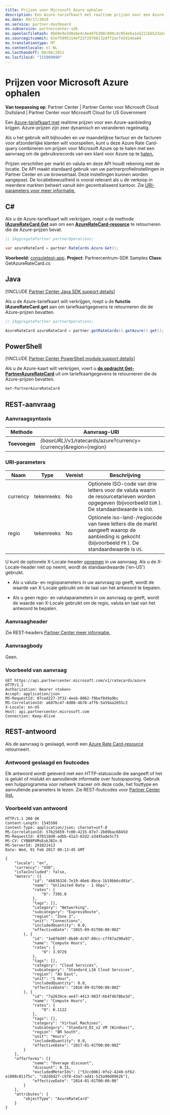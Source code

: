 ```yaml
---
title: Prijzen voor Microsoft Azure ophalen
description: Een Azure-tariefkaart met realtime prijzen voor een Azure-aanbieding krijgen. Azure-prijzen zijn zeer dynamisch en veranderen regelmatig.
ms.date: 09/17/2019
ms.service: partner-dashboard
ms.subservice: partnercenter-sdk
ms.openlocfilehash: 8b69e9e3d8e6e4c4e447b308c890c4c054e6a1e5221bb523a5caca041d1ea115
ms.sourcegitcommit: 63ef5995314ef22f29768132dff2acf45914ea84
ms.translationtype: MT
ms.contentlocale: nl-NL
ms.lasthandoff: 08/06/2021
ms.locfileid: "115989090"
---
```

# <a name="get-prices-for-microsoft-azure"></a>Prijzen voor Microsoft Azure ophalen

**Van toepassing op**: Partner Center | Partner Center voor Microsoft Cloud Duitsland | Partner Center voor Microsoft Cloud for US Government

Een [Azure-tariefkaart met](azure-rate-card-resources.md) realtime prijzen voor een Azure-aanbieding krijgen. Azure-prijzen zijn zeer dynamisch en veranderen regelmatig.

Als u het gebruik wilt bijhouden en uw maandelijkse factuur en de facturen voor afzonderlijke klanten wilt voorspellen, kunt u deze Azure Rate Card-query combineren om prijzen voor Microsoft Azure op te halen met een aanvraag om de gebruiksrecords van een klant voor Azure op te [halen.](get-a-customer-s-utilization-record-for-azure.md)

Prijzen verschillen per markt en valuta en deze API houdt rekening met de locatie. De API maakt standaard gebruik van uw partnerprofielinstellingen in Partner Center en uw browsertaal. Deze instellingen kunnen worden aangepast. De locatiebewustheid is vooral relevant als u de verkoop in meerdere markten beheert vanuit één gecentraliseerd kantoor. Zie [URI-parameters voor meer informatie.](#uri-parameters)

## <a name="c"></a>C\#

Als u de Azure-tariefkaart wilt verkrijgen, roept u de methode [**IAzureRateCard.Get**](/dotnet/api/microsoft.store.partnercenter.ratecards.iazureratecard.get) aan om een [**AzureRateCard-resource**](/dotnet/api/microsoft.store.partnercenter.models.ratecards.azureratecard) te retourneren die de Azure-prijzen bevat.

```csharp
// IAggregatePartner partnerOperations;

var azureRateCard = partner.RateCards.Azure.Get();
```

**Voorbeeld:** [consoletest-app](console-test-app.md). **Project**: Partnercentrum-SDK Samples **Class**: GetAzureRateCard.cs

## <a name="java"></a>Java

[!INCLUDE [Partner Center Java SDK support details](../includes/java-sdk-support.md)]

Als u de Azure-tariefkaart wilt verkrijgen, roept u de **functie IAzureRateCard.get** aan om tariefkaartgegevens te retourneren die de Azure-prijzen bevatten.

```java
// IAggregatePartner partnerOperations;

AzureRateCard azureRateCard = partner.getRateCards().getAzure().get();
```

## <a name="powershell"></a>PowerShell

[!INCLUDE [Partner Center PowerShell module support details](../includes/powershell-module-support.md)]

Als u de Azure-kaart wilt verkrijgen, voert u [**de opdracht Get-PartnerAzureRateCard**](https://github.com/Microsoft/Partner-Center-PowerShell/blob/master/docs/help/Get-PartnerAzureRateCard.md) uit om tariefkaartgegevens te retourneren die de Azure-prijzen bevatten.

```powershell
Get-PartnerAzureRateCard
```

## <a name="rest-request"></a>REST-aanvraag

### <a name="request-syntax"></a>Aanvraagsyntaxis

| Methode  | Aanvraag-URI                                                        |
|---------|--------------------------------------------------------------------|
| **Toevoegen** | *{baseURL}*/v1/ratecards/azure?currency={currency}&region={region} |

### <a name="uri-parameters"></a>URI-parameters

| Naam     | Type   | Vereist | Beschrijving                                                                                                                                                                               |
|----------|--------|----------|-------------------------------------------------------------------------------------------------------------------------------------------------------------------------------------------|
| currency | tekenreeks | No       | Optionele ISO-code van drie letters voor de valuta waarin de resourcetarieven worden opgegeven (bijvoorbeeld `EUR` ). De standaardwaarde is `USD`. |
| regio   | tekenreeks | No       | Optionele iso-land-/regiocode van twee letters die de markt aangeeft waarop de aanbieding is gekocht (bijvoorbeeld `FR` ). De standaardwaarde is `US`.        |

U kunt de optionele X-Locale-header [opnemen](headers.md#rest-request-headers) in uw aanvraag. Als u de X-Locale-header niet op neemt, wordt de standaardwaarde ('en-US') gebruikt.

- Als u valuta- en regioparameters in uw aanvraag op geeft, wordt de waarde van X-Locale gebruikt om de taal van het antwoord te bepalen.

- Als u geen regio- en valutaparameters in uw aanvraag op geeft, wordt de waarde van X-Locale gebruikt om de regio, valuta en taal van het antwoord te bepalen.

### <a name="request-header"></a>Aanvraagheader

Zie REST-headers [Partner Center meer informatie.](headers.md)

### <a name="request-body"></a>Aanvraagbody

Geen.

### <a name="request-example"></a>Voorbeeld van aanvraag

```http
GET https://api.partnercenter.microsoft.com/v1/ratecards/azure HTTP/1.1
Authorization: Bearer <token>
Accept: application/json
MS-RequestId: 07ced227-3f32-4eeb-8062-f0bef849a9bc
MS-CorrelationId: a687bc47-8d08-4b78-aff6-5a59aa2055c2
X-Locale: en-US
Host: api.partnercenter.microsoft.com
Connection: Keep-Alive
```

## <a name="rest-response"></a>REST-antwoord

Als de aanvraag is geslaagd, wordt een [Azure Rate Card-resource](azure-rate-card-resources.md) retourneert.

### <a name="response-success-and-error-codes"></a>Antwoord geslaagd en foutcodes

Elk antwoord wordt geleverd met een HTTP-statuscode die aangeeft of het is gelukt of mislukt en aanvullende informatie over foutopsporing. Gebruik een hulpprogramma voor netwerk traceer om deze code, het fouttype en aanvullende parameters te lezen. Zie REST-foutcodes voor [Partner Center lijst.](error-codes.md)

### <a name="response-example"></a>Voorbeeld van antwoord

```http
HTTP/1.1 200 OK
Content-Length: 1545508
Content-Type: application/json; charset=utf-8
MS-CorrelationId: 57b25659-fc00-4215-87e7-2b09bac6845d
MS-RequestId: 870118d0-adbb-41a3-82d2-a3d45ade3c73
MS-CV: CYBB8PXMsEukJBIn.0
MS-ServerId: 201021413
Date: Wed, 01 Feb 2017 00:13:45 GMT

{
    "locale": "en",
    "currency": "USD",
    "isTaxIncluded": false,
    "meters": [{
            "id": "4b836326-7e19-46e6-8bce-1b19bb6cd91e",
            "name": "Unlimited Data - 1 Gbps",
            "rates": {
                "0": 7395.0
            },
            "tags": [],
            "category": "Networking",
            "subcategory": "ExpressRoute",
            "region": "Zone 2",
            "unit": "Connections",
            "includedQuantity": 0.0,
            "effectiveDate": "2015-09-01T00:00:00Z"
        }, {
            "id": "1e8f6d9f-8b40-4c97-80cc-cff87a290a93",
            "name": "Compute Hours",
            "rates": {
                "0": 3.9729
            },
            "tags": [],
            "category": "Cloud Services",
            "subcategory": "Standard_L16 Cloud Services",
            "region": "AU East",
            "unit": "1 Hour",
            "includedQuantity": 0.0,
            "effectiveDate": "2016-09-01T00:00:00Z"
        }, {
            "id": "7a2639ce-ae47-4413-9837-6b4f4b78be3d",
            "name": "Compute Hours",
            "rates": {
                "0": 0.1122
            },
            "tags": [],
            "category": "Virtual Machines",
            "subcategory": "Standard_D1_v2 VM (Windows)",
            "region": "BR South",
            "unit": "Hours",
            "includedQuantity": 0.0,
            "effectiveDate": "2017-01-01T00:00:00Z"
        }
    ],
    "offerTerms": [{
            "name": "Overage discount",
            "discount": 0.15,
            "excludedMeterIds": ["53cc0061-0fe2-4249-bf62-e1008c811f5c", "c82dbd27-c978-43a7-ad41-525a90d8962b"],
            "effectiveDate": "2014-01-01T00:00:00"
        }
    ],
    "attributes": {
        "objectType": "AzureRateCard"
    }
}
```

